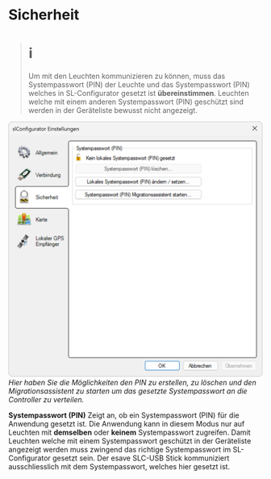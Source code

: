 # Sicherheit
># ℹ  
>Um mit den Leuchten kommunizieren zu können, muss das Systempasswort (PIN) der Leuchte und das Systempasswort (PIN) welches in SL-Configurator gesetzt ist **übereinstimmen**. Leuchten welche mit einem anderen Systempasswort (PIN) geschützt sind werden in der Geräteliste bewusst nicht angezeigt.  

![Sicherheit](sicherheit.png)  
*Hier haben Sie die Möglichkeiten den PIN zu erstellen, zu löschen und den Migrationsassistent zu starten um das gesetzte Systempasswort an die Controller zu verteilen.*  

**Systempasswort (PIN)**
Zeigt an, ob ein Systempasswort (PIN) für die Anwendung gesetzt ist. Die Anwendung kann in diesem Modus nur auf Leuchten mit **demselben** oder **keinem** Systempasswort zugreifen. Damit Leuchten welche mit einem Systempasswort geschützt in der Geräteliste angezeigt werden muss zwingend das richtige Systempasswort im SL-Configurator gesetzt sein. Der esave SLC-USB Stick kommuniziert ausschliesslich mit dem Systempasswort, welches hier gesetzt ist.